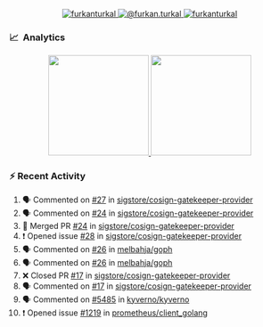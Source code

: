 <p align="center">
  <a href="https://linkedin.com/in/furkanturkal" target="blank">
    <img src="https://img.shields.io/badge/linkedin-%230077B5.svg?&style=for-the-badge&logo=linkedin&logoColor=white" alt="furkanturkal" />
  </a>
  <a href="https://medium.com/@furkan.turkal" target="blank">
    <img src="https://img.shields.io/badge/medium-%2312100E.svg?&style=for-the-badge&logo=medium&logoColor=white" alt="@furkan.turkal" />
  </a>
  <a href="https://twitter.com/furkanturkaI" target="blank">
    <img src="https://img.shields.io/badge/Twitter-1DA1F2?style=for-the-badge&logo=twitter&logoColor=white" alt="furkanturkaI" />
  </a>
</p>

### 📈 &nbsp;Analytics

<p align="center">
  <a href="https://coderstats.net/github/#Dentrax">
    <img height="180em" src="https://github-readme-stats-eight-theta.vercel.app/api?username=Dentrax&show_icons=true&theme=algolia&include_all_commits=true&count_private=true&line_height=26"/>
    <img height="180em" src="https://github-readme-stats-eight-theta.vercel.app/api/top-langs/?username=Dentrax&layout=compact&langs_count=8&theme=algolia&line_height=26"/>
  </a>
</p>

### :zap: Recent Activity

<!--START_SECTION:activity-->
1. 🗣 Commented on [#27](https://github.com/sigstore/cosign-gatekeeper-provider/issues/27) in [sigstore/cosign-gatekeeper-provider](https://github.com/sigstore/cosign-gatekeeper-provider)
2. 🗣 Commented on [#24](https://github.com/sigstore/cosign-gatekeeper-provider/issues/24) in [sigstore/cosign-gatekeeper-provider](https://github.com/sigstore/cosign-gatekeeper-provider)
3. 🎉 Merged PR [#24](https://github.com/sigstore/cosign-gatekeeper-provider/pull/24) in [sigstore/cosign-gatekeeper-provider](https://github.com/sigstore/cosign-gatekeeper-provider)
4. ❗️ Opened issue [#28](https://github.com/sigstore/cosign-gatekeeper-provider/issues/28) in [sigstore/cosign-gatekeeper-provider](https://github.com/sigstore/cosign-gatekeeper-provider)
5. 🗣 Commented on [#26](https://github.com/melbahja/goph/issues/26) in [melbahja/goph](https://github.com/melbahja/goph)
6. 🗣 Commented on [#26](https://github.com/melbahja/goph/issues/26) in [melbahja/goph](https://github.com/melbahja/goph)
7. ❌ Closed PR [#17](https://github.com/sigstore/cosign-gatekeeper-provider/pull/17) in [sigstore/cosign-gatekeeper-provider](https://github.com/sigstore/cosign-gatekeeper-provider)
8. 🗣 Commented on [#17](https://github.com/sigstore/cosign-gatekeeper-provider/issues/17) in [sigstore/cosign-gatekeeper-provider](https://github.com/sigstore/cosign-gatekeeper-provider)
9. 🗣 Commented on [#5485](https://github.com/kyverno/kyverno/issues/5485) in [kyverno/kyverno](https://github.com/kyverno/kyverno)
10. ❗️ Opened issue [#1219](https://github.com/prometheus/client_golang/issues/1219) in [prometheus/client_golang](https://github.com/prometheus/client_golang)
<!--END_SECTION:activity-->
